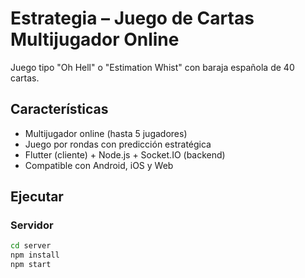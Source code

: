 # Estrategia – Juego de Cartas Multijugador Online

Juego tipo "Oh Hell" o "Estimation Whist" con baraja española de 40 cartas.

## Características

- Multijugador online (hasta 5 jugadores)
- Juego por rondas con predicción estratégica
- Flutter (cliente) + Node.js + Socket.IO (backend)
- Compatible con Android, iOS y Web

## Ejecutar

### Servidor
```bash
cd server
npm install
npm start